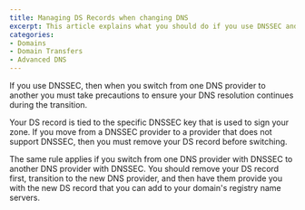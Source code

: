 ```yaml
---
title: Managing DS Records when changing DNS
excerpt: This article explains what you should do if you use DNSSEC and change DNS services
categories:
- Domains
- Domain Transfers
- Advanced DNS
---
```


If you use DNSSEC, then when you switch from one DNS provider to another you must take precautions to ensure your DNS resolution continues during the transition.

Your DS record is tied to the specific DNSSEC key that is used to sign your zone. If you move from a DNSSEC provider to a provider that does not support DNSSEC, then you must remove your DS record before switching.

The same rule applies if you switch from one DNS provider with DNSSEC to another DNS provider with DNSSEC. You should remove your DS record first, transition to the new DNS provider, and then have them provide you with the new DS record that you can add to your domain's registry name servers.
